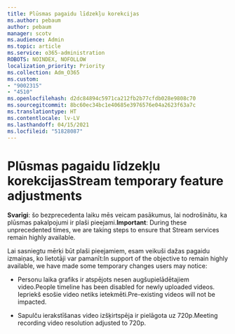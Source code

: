 ```yaml
---
title: Plūsmas pagaidu līdzekļu korekcijas
ms.author: pebaum
author: pebaum
manager: scotv
ms.audience: Admin
ms.topic: article
ms.service: o365-administration
ROBOTS: NOINDEX, NOFOLLOW
localization_priority: Priority
ms.collection: Adm_O365
ms.custom:
- "9002315"
- "4510"
ms.openlocfilehash: d2dc84894c5971ca212fb2b77cfdb028e9808c70
ms.sourcegitcommit: 8bc60ec34bc1e40685e3976576e04a2623f63a7c
ms.translationtype: HT
ms.contentlocale: lv-LV
ms.lasthandoff: 04/15/2021
ms.locfileid: "51828087"
---
```

# <a name="stream-temporary-feature-adjustments"></a><span data-ttu-id="d2d2c-102">Plūsmas pagaidu līdzekļu korekcijas</span><span class="sxs-lookup"><span data-stu-id="d2d2c-102">Stream temporary feature adjustments</span></span>

<span data-ttu-id="d2d2c-103">**Svarīgi**: šo bezprecedenta laiku mēs veicam pasākumus, lai nodrošinātu, ka plūsmas pakalpojumi ir plaši pieejami.</span><span class="sxs-lookup"><span data-stu-id="d2d2c-103">**Important**: During these unprecedented times, we are taking steps to ensure that Stream services remain highly available.</span></span>

<span data-ttu-id="d2d2c-104">Lai sasniegtu mērķi būt plaši pieejamiem, esam veikuši dažas pagaidu izmaiņas, ko lietotāji var pamanīt:</span><span class="sxs-lookup"><span data-stu-id="d2d2c-104">In support of the objective to remain highly available, we have made some temporary changes users may notice:</span></span> 

- <span data-ttu-id="d2d2c-105">Personu laika grafiks ir atspējots nesen augšupielādētajiem video.</span><span class="sxs-lookup"><span data-stu-id="d2d2c-105">People timeline has been disabled for newly uploaded videos.</span></span> <span data-ttu-id="d2d2c-106">Iepriekš esošie video netiks ietekmēti.</span><span class="sxs-lookup"><span data-stu-id="d2d2c-106">Pre-existing videos will not be impacted.</span></span>

- <span data-ttu-id="d2d2c-107">Sapulču ierakstīšanas video izšķirtspēja ir pielāgota uz 720p.</span><span class="sxs-lookup"><span data-stu-id="d2d2c-107">Meeting recording video resolution adjusted to 720p.</span></span>
